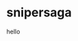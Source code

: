 # snipersaga

<!DOCTYPE html>
<html>
  <head>
     <meta charset="UTF-8">
     <title> snipersaga.com </title>
  </head>
  <body>
    hello
  </body>
</html>
